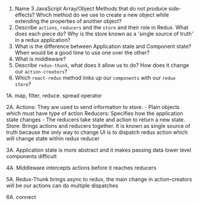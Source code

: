 1.  Name 3 JavaScript Array/Object Methods that do not produce side-effects? Which method do we use to create a new object while extending the properties of another object?
1.  Describe `actions`, `reducers` and the `store` and their role in Redux. What does each piece do? Why is the store known as a 'single source of truth' in a redux application?
1.  What is the difference between Application state and Component state? When would be a good time to use one over the other?
1.  What is middleware?
1.  Describe `redux-thunk`, what does it allow us to do? How does it change our `action-creators`?
1.  Which `react-redux` method links up our `components` with our `redux store`?

1A. map, filter, reduce. spread operator

2A.  Actions: They are used to send information to store.
        - Plain objects which must have type of action 
     Reducers: Specifies how the application state changes
        - The reducers take state and action to return a new state.
     Store: Brings actions and reducers together.
        It is known as single source of truth because the only way to change UI is to dispatch redux action which will change state within redux reducer

3A. Application state is more abstract and it makes passing data lower level components difficult

4A. Middleware intercepts actions before it reaches reducers 

5A. Redux-Thunk brings async to redux, the main change in action-creators will be our actions can do multiple dispatches

6A. connect 